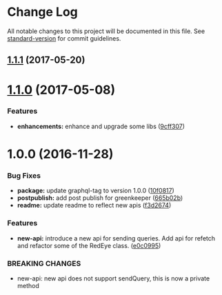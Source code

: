 # Change Log

All notable changes to this project will be documented in this file. See [standard-version](https://github.com/conventional-changelog/standard-version) for commit guidelines.

<a name="1.1.1"></a>
## [1.1.1](https://github.com/Workpop/Workpop-RedEye/compare/v1.1.0...v1.1.1) (2017-05-20)



<a name="1.1.0"></a>
# [1.1.0](https://github.com/Workpop/Workpop-RedEye/compare/v1.0.0...v1.1.0) (2017-05-08)


### Features

* **enhancements:** enhance and upgrade some libs ([9cff307](https://github.com/Workpop/Workpop-RedEye/commit/9cff307))



<a name="1.0.0"></a>
# 1.0.0 (2016-11-28)


### Bug Fixes

* **package:** update graphql-tag to version 1.0.0 ([10f0817](https://github.com/Workpop/Workpop-RedEye/commit/10f0817))
* **postpublish:** add post publish for greenkeeper ([665b02b](https://github.com/Workpop/Workpop-RedEye/commit/665b02b))
* **readme:** update readme to reflect new apis ([f3d2674](https://github.com/Workpop/Workpop-RedEye/commit/f3d2674))


### Features

* **new-api:** introduce a new api for sending queries. Add api for refetch and refactor some of the RedEye class. ([e0c0995](https://github.com/Workpop/Workpop-RedEye/commit/e0c0995))


### BREAKING CHANGES

* new-api: new api does not support sendQuery, this is now a private method
